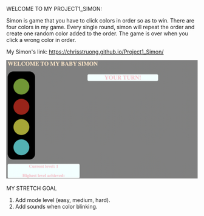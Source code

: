 WELCOME TO MY PROJECT1_SIMON:

Simon is game that you have to click colors in order so as to win. There are four colors in my game. Every single round, simon will repeat the order and create one random color added to the order. The game is over when you click a wrong color in order. 

My Simon's link: https://chrisstruong.github.io/Project1_Simon/

![alt text](https://raw.githubusercontent.com/Chrisstruong/Project1_Simon/main/Screen%20Shot%202022-11-20%20at%206.21.25%20PM.png)

MY STRETCH GOAL

1) Add mode level (easy, medium, hard).
2) Add sounds when color blinking.